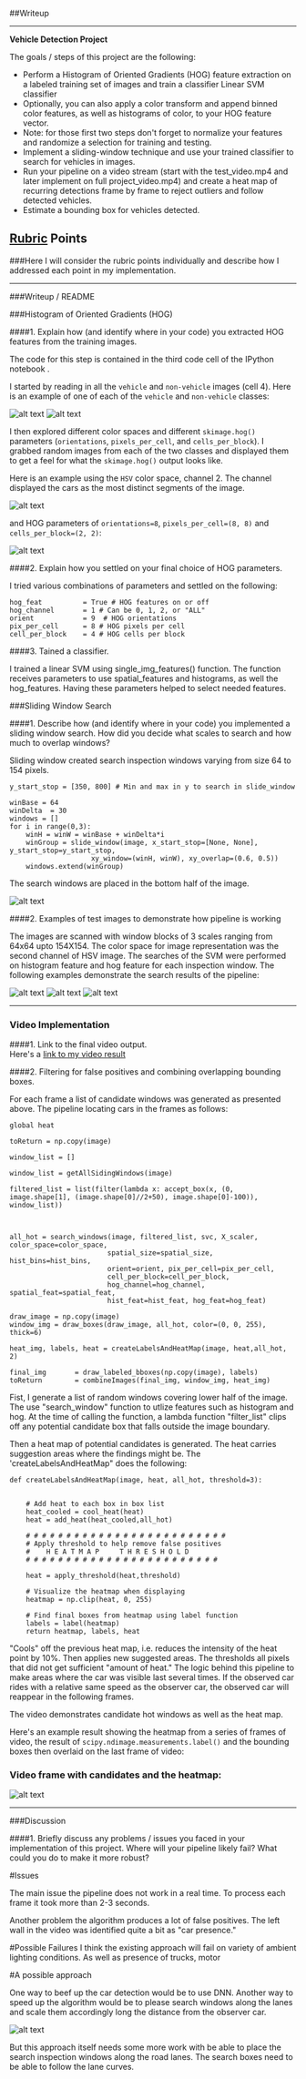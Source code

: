 ##Writeup 

---

**Vehicle Detection Project**

The goals / steps of this project are the following:

* Perform a Histogram of Oriented Gradients (HOG) feature extraction on a labeled training set of images and train a classifier Linear SVM classifier
* Optionally, you can also apply a color transform and append binned color features, as well as histograms of color, to your HOG feature vector. 
* Note: for those first two steps don't forget to normalize your features and randomize a selection for training and testing.
* Implement a sliding-window technique and use your trained classifier to search for vehicles in images.
* Run your pipeline on a video stream (start with the test_video.mp4 and later implement on full project_video.mp4) and create a heat map of recurring detections frame by frame to reject outliers and follow detected vehicles.
* Estimate a bounding box for vehicles detected.

[//]: # (Image References)
[image1a]: ./writeup/car.png
[image1b]: ./writeup/notcar.png
[hsvCh0]: ./writeup/hsvCh0.jpg
[hsvCh1]: ./writeup/hsvCh1.jpg
[hsvCh2]: ./writeup/hsvCh2.jpg
[hog]:    ./writeup/hog.jpg
[windowSlide]: ./writeup/windowSlide.jpg
[windowSlide2]: ./writeup/windowSlide2.jpg
[candidates1]: ./writeup/candidates1.jpg
[candidates2]: ./writeup/candidates2.jpg
[candidates3]: ./writeup/candidates3.jpg

[videoHeat]: ./writeup/videoFrameHeat.png

[image4]: ./examples/sliding_window.jpg
[image5]: ./examples/bboxes_and_heat.png
[image6]: ./examples/labels_map.png
[image7]: ./examples/output_bboxes.png
[video1]: ./project_video.mp4

## [Rubric](https://review.udacity.com/#!/rubrics/513/view) Points
###Here I will consider the rubric points individually and describe how I addressed each point in my implementation.  

---
###Writeup / README


###Histogram of Oriented Gradients (HOG)

####1. Explain how (and identify where in your code) you extracted HOG features from the training images.

The code for this step is contained in the third code cell of the IPython notebook .  

I started by reading in all the `vehicle` and `non-vehicle` images (cell 4).  Here is an example of one of each of the `vehicle` and `non-vehicle` classes:

![alt text][image1a]
![alt text][image1b]

I then explored different color spaces and different `skimage.hog()` parameters (`orientations`, `pixels_per_cell`, and `cells_per_block`).  I grabbed random images from each of the two classes and displayed them to get a feel for what the `skimage.hog()` output looks like.

Here is an example using the `HSV` color space, channel 2. The channel displayed the cars as the most distinct segments of the image. 

![alt text][hsvCh1]

and HOG parameters of `orientations=8`, `pixels_per_cell=(8, 8)` and `cells_per_block=(2, 2)`:


![alt text][hog]

####2. Explain how you settled on your final choice of HOG parameters.

I tried various combinations of parameters and settled on the following:

	hog_feat          = True # HOG features on or off
	hog_channel       = 1 # Can be 0, 1, 2, or "ALL"
	orient            = 9  # HOG orientations
	pix_per_cell      = 8 # HOG pixels per cell
	cell_per_block    = 4 # HOG cells per block

####3. Tained a classifier.

I trained a linear SVM using single_img_features() function. The function receives parameters to use spatial_features and histograms, as well the hog_features. Having these parameters helped to select needed features. 

###Sliding Window Search

####1. Describe how (and identify where in your code) you implemented a sliding window search.  How did you decide what scales to search and how much to overlap windows?

Sliding window created search inspection windows varying from size 64 to 154 pixels.
 	
	y_start_stop = [350, 800] # Min and max in y to search in slide_window
    
    winBase = 64
    winDelta  = 30
    windows = []
    for i in range(0,3):
        winH = winW = winBase + winDelta*i
        winGroup = slide_window(image, x_start_stop=[None, None], y_start_stop=y_start_stop, 
                        xy_window=(winH, winW), xy_overlap=(0.6, 0.5))
        windows.extend(winGroup)

The search windows are placed in the bottom half of the image. 
 


![alt text][windowSlide]

####2. Examples of test images to demonstrate how pipeline is working

The images are scanned with window blocks of 3 scales ranging from 64x64 upto 154X154. The color space for image representation was the second channel of HSV image. The searches of the SVM were performed on histogram feature and hog feature for each inspection window.  The following examples demonstrate the search results of the pipeline:

![alt text][candidates1] 
![alt text][candidates2]
![alt text][candidates3]

 
    
    
--- 

### Video Implementation

####1. Link to the final video output.  
Here's a [link to my video result](https://github.com/hakimka/CarND-Vehicle-Detection/blob/master/videoOut/project_video.mp4)


####2. Filtering for false positives and combining overlapping bounding boxes.

For each frame a list of candidate windows was generated as presented above. The pipeline locating cars in the frames as follows: 

    global heat    

    toReturn = np.copy(image)
    
    window_list = []

    window_list = getAllSidingWindows(image)
        
    filtered_list = list(filter(lambda x: accept_box(x, (0, image.shape[1], (image.shape[0]//2+50), image.shape[0]-100)), window_list))



    all_hot = search_windows(image, filtered_list, svc, X_scaler, color_space=color_space, 
                            spatial_size=spatial_size, hist_bins=hist_bins, 
                            orient=orient, pix_per_cell=pix_per_cell, 
                            cell_per_block=cell_per_block, 
                            hog_channel=hog_channel, spatial_feat=spatial_feat, 
                            hist_feat=hist_feat, hog_feat=hog_feat)
    
    draw_image = np.copy(image)
    window_img = draw_boxes(draw_image, all_hot, color=(0, 0, 255), thick=6)      
    
    heat_img, labels, heat = createLabelsAndHeatMap(image, heat,all_hot, 2)  
    
    final_img       = draw_labeled_bboxes(np.copy(image), labels)       
    toReturn        = combineImages(final_img, window_img, heat_img)

Fist, I generate a list of random windows covering lower half of the image. The use "search_window" function to utlize features such as histogram and hog. At the time of calling the function, a lambda function "filter_list" clips off any potential candidate box that falls outside the image boundary. 

Then a heat map of potential candidates is generated. The heat carries suggestion areas where the findings might be. 
The 'createLabelsAndHeatMap" does the following:

	def createLabelsAndHeatMap(image, heat, all_hot, threshold=3):
    
    
	    # Add heat to each box in box list    
	    heat_cooled = cool_heat(heat)
	    heat = add_heat(heat_cooled,all_hot)  
	    
	    # # # # # # # # # # # # # # # # # # # # # # # # # 
	    # Apply threshold to help remove false positives    
	    #    H E A T M A P     T H R E S H O L D    
	    # # # # # # # # # # # # # # # # # # # # # # # # 
	    
	    heat = apply_threshold(heat,threshold)    
	    
	    # Visualize the heatmap when displaying    
	    heatmap = np.clip(heat, 0, 255)
	    
	    # Find final boxes from heatmap using label function
	    labels = label(heatmap)
	    return heatmap, labels, heat

"Cools" off the previous heat map, i.e. reduces the intensity of the heat point by 10%. Then applies new suggested areas. The thresholds all pixels that did not get sufficient "amount of heat." The logic behind this pipeline to make areas where the car was visible last several times. If the observed car rides with a relative same speed as the observer car, the observed car will reappear in the following frames.

The video demonstrates candidate hot windows as well as the heat map. 

Here's an example result showing the heatmap from a series of frames of video, the result of `scipy.ndimage.measurements.label()` and the bounding boxes then overlaid on the last frame of video:

### Video frame with candidates and the heatmap:

![alt text][videoHeat]


---

###Discussion

####1. Briefly discuss any problems / issues you faced in your implementation of this project.  Where will your pipeline likely fail?  What could you do to make it more robust?

#Issues

The main issue the pipeline does not work in a real time. To process each frame it took more than 2-3 seconds. 

Another problem the algorithm produces a lot of false positives. The left wall in the video was identified quite a bit as "car presence." 

#Possible Failures
I think the existing approach will fail on variety of ambient lighting conditions. As well as presence of trucks, motor



#A possible approach

One way to beef up the car detection would be to use DNN. Another way to speed up the algorithm would be to please search windows along the lanes and scale them accordingly long the distance from the observer car.   

![alt text][windowSlide2]

But this approach itself needs some more work with be able to place the search inspection windows along the road lanes. The search boxes need to be able to follow the lane curves.